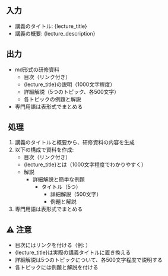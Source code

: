 ##  入力
- 講義のタイトル: {lecture_title}
- 講義の概要: {lecture_description}

##  出力
- md形式の研修資料
  - 目次（リンク付き）
  - {lecture_title}の説明（1000文字程度）
  - 詳細解説（5つのトピック、各500文字）
  - 各トピックの例題と解説
- 専門用語は表形式でまとめる

## ️ 処理
1. 講義のタイトルと概要から、研修資料の内容を生成
2. 以下の構成で資料を作成:
   - 目次（リンク付き）
   - {lecture_title}とは（1000文字程度でわかりやすく）
   - 解説
     - 詳細解説と簡単な例題
       - タイトル（5つ）
         - 詳細解説（500文字）
         - 例題と解説
3. 専門用語は表形式でまとめる

## ⚠️ 注意
- 目次にはリンクを付ける（例: <a id="introduction"></a>）
- {lecture_title}は実際の講義タイトルに置き換える
- 詳細解説は5つのトピックについて、各500文字程度で説明する
- 各トピックには例題と解説を付ける
